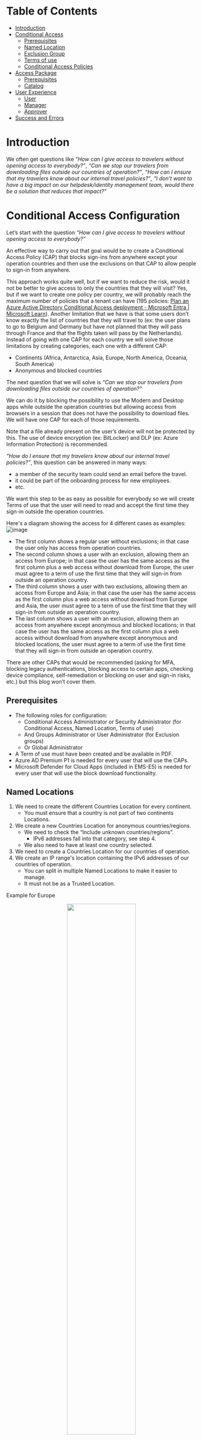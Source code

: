 # Table of Contents
- [Introduction](#introduction)
- [Conditional Access](#conditional-access-configuration)
    - [Prerequisites](#prerequisites)
    - [Named Location](#named-locations)
    - [Exclusion Group](#named-locations)
    - [Terms of use](#terms-of-use)
    - [Conditional Access Policies](#conditional-access-policies)
- [Access Package](#access-package-configuration)
    - [Prerequisites](#prerequisites-1)
    - [Catalog](#catalog)
- [User Experience](#user-experience)
    - [User](#user)
    - [Manager](#manager)
    - [Approver](#approver)
- [Success and Errors](#success-and-errors)


# Introduction

We often get questions like *“How can I give access to travelers without opening access to everybody?”*, *“Can we stop our travelers from downloading files outside our countries of operation?”*, *“How can I ensure that my travelers know about our internal travel policies?”*, *“I don’t want to have a big impact on our helpdesk/identity management team, would there be a solution that reduces that impact?”* 

# Conditional Access Configuration

Let’s start with the question *“How can I give access to travelers without opening access to everybody?”*

An effective way to carry out that goal would be to create a Conditional Access Policy (CAP) that blocks sign-ins from anywhere except your operation countries and then use the exclusions on that CAP to allow people to sign-in from anywhere. 

This approach works quite well, but if we want to reduce the risk, would it not be better to give access to only the countries that they will visit? Yes, but if we want to create one policy per country, we will probably reach the maximum number of policies that a tenant can have (195 policies: [Plan an Azure Active Directory Conditional Access deployment - Microsoft Entra | Microsoft Learn](https://learn.microsoft.com/en-us/azure/active-directory/conditional-access/plan-conditional-access#minimize-the-number-of-conditional-access-policies)). Another limitation that we have is that some users don’t know exactly the list of countries that they will travel to (ex: the user plans to go to Belgium and Germany but have not planned that they will pass through France and that the flights taken will pass by the Netherlands). Instead of going with one CAP for each country we will solve those limitations by creating categories, each one with a different CAP: 
- Continents (Africa, Antarctica, Asia, Europe, North America, Oceania, South America) 
- Anonymous and blocked countries 

The next question that we will solve is *“Can we stop our travelers from downloading files outside our countries of operation?”* 

We can do it by blocking the possibility to use the Modern and Desktop apps while outside the operation countries but allowing access from browsers in a session that does not have the possibility to download files. We will have one CAP for each of those requirements. 

Note that a file already present on the user’s device will not be protected by this. The use of device encryption (ex: BitLocker) and DLP (ex: Azure Information Protection) is recommended.  

*“How do I ensure that my travelers know about our internal travel policies?”*, this question can be answered in many ways: 
- a member of the security team could send an email before the travel. 
- it could be part of the onboarding process for new employees. 
- etc. 

We want this step to be as easy as possible for everybody so we will create Terms of use that the user will need to read and accept the first time they sign-in outside the operation countries. 

 
Here's a diagram showing the access for 4 different cases as examples: 
![image](./images/CAP-diagram.png)

- The first column shows a regular user without exclusions; in that case the user only has access from operation countries. 
- The second column shows a user with an exclusion, allowing them an access from Europe; in that case the user has the same access as the first column plus a web access without download from Europe, the user must agree to a term of use the first time that they will sign-in from outside an operation country. 
- The third column shows a user with two exclusions, allowing them an access from Europe and Asia; in that case the user has the same access as the first column plus a web access without download from Europe and Asia, the user must agree to a term of use the first time that they will sign-in from outside an operation country. 
- The last column shows a user with an exclusion, allowing them an access from anywhere except anonymous and blocked locations; in that case the user has the same access as the first column plus a web access without download from anywhere except anonymous and blocked locations, the user must agree to a term of use the first time that they will sign-in from outside an operation country. 

There are other CAPs that would be recommended (asking for MFA, blocking legacy authentications, blocking access to certain apps, checking device compliance, self-remediation or blocking on user and sign-in risks, etc.) but this blog won’t cover them. 

## Prerequisites

- The following roles for configuration: 
    - Conditional Access Administrator or Security Administrator (for Conditional Access, Named Location, Terms of use) 
    - And Groups Administrator or User Administrator (for Exclusion groups) 
    - Or Global Administrator 
- A Term of use must have been created and be available in PDF.
- Azure AD Premium P1 is needed for every user that will use the CAPs. 
- Microsoft Defender for Cloud Apps (included in EMS-E5) is needed for every user that will use the block download functionality. 

## Named Locations

1. We need to create the different Countries Location for every continent. 
    - You must ensure that a country is not part of two continents Locations. 
2. We create a new Countries Location for anonymous countries/regions. 
    - We need to check the “Include unknown countries/regions”. 
        - IPv6 addresses fall into that category, see step 4. 
    - We also need to have at least one country selected. 
3. We need to create a Countries Location for our countries of operation. 
4. We create an IP range's location containing the IPv6 addresses of our countries of operation. 
    - You can split in multiple Named Locations to make it easier to manage. 
    - It must not be as a Trusted Location.

Example for Europe
<p align="center" width="100%">
    <img width="60%" src="./images/NamedLocation-Example-Europe.png"> 
</p>

Example of anonymous and non-allowed
<p align="center" width="100%">
    <img width="60%" src="./images/NamedLocation-Example-Anonymous.png"> 
</p>

Example of Operation countries
<p align="center" width="100%">
    <img width="60%" src="./images/NamedLocation-Example-OperationCountries.png"> 
</p>

Example of Operation countries range of IPv6
<p align="center" width="100%">
    <img width="60%" src="./images/NamedLocation-Example-OperationCountries-ipv6.png"> 
</p>

View of all locations created
<p align="center" width="100%">
    <img width="60%" src="./images/NamedLocation-Example-AllLocations.png"> 
</p>


## Exclusion groups
1. We will then create an exclusion group for every continent and for Everywhere.
    - The groups must be security groups.
    - The groups must be Assigned.
    - The groups should have an Owner.
    - The groups should not be “Azure AD roles can be assigned to the group”.
    - A good description should be considered.
    - No members should be added to the groups.
2. We must add the Everyone group as part of all the continent groups.
3. A group for Anonymous and blocked regions/countries can be added but is not recommended since no exclusions should be allowed.

Example of exclusion group for Europe
<p align="center" width="100%">
    <img width="60%" src="./images/ExclusionGroup-Creation-Europe.png"> 
</p>

All exclusion group
<p align="center" width="100%">
    <img width="60%" src="./images/ExclusionGroup-All.png"> 
</p>

Membership of exclusion group for Everywhere
<p align="center" width="100%">
    <img width="60%" src="./images/ExclusionGroup-Membership-Everywhere.png"> 
</p>


## Terms of use
1. Create a new Term of use.
2. Include all the languages that are needed.
3. Upload the PDF for all languages added.
4. Make sure that “Require users to expand the terms of use” is set to On.
5. Select the expiration policy settings that you want to use.
6. Select “Custom policy” since we will create the CAP later.
<p align="center" width="100%">
    <img width="60%" src="./images/TermsofUse-Creation.png"> 
</p>


## Conditional Access Policies

1.	Create a CAP to block mobile apps and desktop clients outside Operation countries.
    - Users: All users – Break glass account should be excluded.
    - Cloud apps: All cloud apps.
    - Conditions, Locations: Any locations, with exclusions for Operation countries and Operation countries’ IPv6.
    - Conditions, Client apps: Mobile apps and desktop clients.
    - Grant: Block access.
<p align="center" width="100%">
    <img width="60%" src="./images/ConditionalAccess-BlockMobile-OperationCountries.png"> 
</p>
<p align="center" width="100%">
    <img width="33%" src="./images/ConditionalAccess-BlockMobile-OperationCountries-CltApp.png"> 
</p>

2.	Create a CAP to block browser access from Anonymous and non-allowed countries/regions.
    - Users: All users – Break glass account should be excluded.
    - Cloud apps: All cloud apps.
    - Conditions, Locations: Anonymous and non-allowed countries/regions.
    - Conditions, Client apps: Browser.
    - Grant: Block access.
<p align="center" width="100%">
    <img width="60%" src="./images/ConditionalAccess-BlockBrowser-Anonymous.png"> 
</p>
<p align="center" width="100%">
    <img width="33%" src="./images/ConditionalAccess-BlockBrowser-Anonymous-CltApp.png"> 
</p>

3.	Create CAPs to block browser access from a continent.
    - Users: All users excluding exclusion group for the continent – Break glass account should be excluded.
    - Cloud apps: All cloud apps.
    - Conditions, Locations: continent location.
    - Conditions, Client apps: Browser.
    - Grant: Block access.
<p align="center" width="100%">
    <img width="60%" src="./images/ConditionalAccess-BlockBrowser-Continent-1.png"> 
</p>
<p align="center" width="100%">
    <img width="33%" src="./images/ConditionalAccess-BlockBrowser-Continent-2.png"> 
</p>

4.	Repeat previous step for each continent.

5.	Create a CAP to block download from browsers outside Operation countries.
    - Users: All users – Break glass account should be excluded.
    - Cloud apps: All cloud apps.
    - Conditions, Locations: Any locations, with exclusions for Operation countries and Operation countries’ IPv6.
    - Conditions, Client apps: Browser.
    - Session: User Conditional Access App Control, Block downloads (Preview).
<p align="center" width="100%">
    <img width="60%" src="./images/ConditionalAccess-BlockDownload-1.png"> 
</p>
<p align="center" width="100%">
    <img width="33%" src="./images/ConditionalAccess-BlockDownload-2.png"> 
</p>

6.	Create a CAP to ask for Terms of use outside Operation countries.
    - Users: All users – Break glass account should be excluded.
    - Cloud apps: All cloud apps.
    - Conditions, Locations: Any locations, with exclusions for Operation countries and Operation countries’ IPv6.
    - Conditions, Client apps: Browser.
    - Grant: Your terms of use for travelers.
<p align="center" width="100%">
    <img width="60%" src="./images/ConditionalAccess-Termsofuse-1.png"> 
</p>
<p align="center" width="100%">
    <img width="33%" src="./images/ConditionalAccess-Termsofuse-2.png"> 
</p>

Your Conditional Access policies should look like this:
<p align="center" width="100%">
    <img width="60%" src="./images/ConditionalAccess-All.png"> 
</p>


# Access Package Configuration

Now that we have a fully functional way to manage the travelers, let’s look at this question “I don’t want to have a big impact on our helpdesk/identity management team, would there be a solution that reduces that impact?”.
The challenges that we have are:
- We need a way for people to tell us that they will travel.
- We need an approval process.
- We have exclusion groups, but we don’t want users to stay in them after they come back.
We will solve all those points with Entitlement management by automating the process. 
- The process will be started by the user.
- The approval will be a two-step approval with the people that need to be part of the decision, the user’s manager, and the security team.
- The user will be removed automatically from the group at the end of their trip.

## Prerequisites

- One of the following roles for configuration:
    - Identity Governance Administrator
    - Global Administrator
- Azure AD Premium P2 is needed for every user that will use the Access Packages.
- Exclusion groups must have been created and assigned to the CAPs.
- Users must have a manager assigned to them, if not a failover administrator will be used.


## Catalog

1. Create a new catalog that will be used to manage all exclusion groups that we created earlier
<p align="center" width="100%">
    <img width="60%" src="./images/Catalog-Creation.png"> 
</p>

2. Open the new catalog and add all resources that will be available for this catalog.
<p align="center" width="100%">
    <img width="60%" src="./images/Catalog-Resources.png"> 
</p>

3. Add all resources (groups, applications, SharePoint sites). In our scenario, we need to add all groups we created earlier.
<p align="center" width="100%">
    <img width="60%" src="./images/Catalog-ResourcesAddition.png"> 
</p>

4. Content of your catalog
<p align="center" width="100%">
    <img width="60%" src="./images/Catalog-Resources-All.png"> 
</p>


## Access Package

### Creation
1. Create one package for each region in your catalog.
<p align="center" width="100%">
    <img width="60%" src="./images/AccessPackage.png"> 
</p>

2. Define a name and a description; your users will see this information in “my access” portal.
<p align="center" width="100%">
    <img width="60%" src="./images/AccessPackage-Europe-1.png"> 
</p>

3. Add the corresponding group from your catalog. You also need to define the role that the user will have. In this scenario we want them to have the role “Member”.
<p align="center" width="100%">
    <img width="60%" src="./images/AccessPackage-Europe-2.png"> 
</p>

4. Requests
    - Define who can ask for this package:
        - Specific users and groups: use a group that holds all your users.
        - All members (excluding guests): all identities as “member” type.
        - All users (including guests): all identities (member and guest).
    - Define approval parameters in the same page.
        - Require requestor justification: strongly recommended.
    - How many stages: 2
        - First approver
            - Use the manager of the user (this attribute on user needs to be filled).
            - As fallback, you can set the GIA team.
            - You must set the number of days allowed to make the decision.
            - Require approver justification: for tracking; this parameter should be considered.
        - Second approver
            - Use specific approvers.
            - Set the travel approvers group.
            - You must set the number of days allowed to make the decision.
            - Require approver justification: for tracking; this parameter should be considered.
    - Enable new request: set to Yes.
<p align="center" width="100%">
    <img width="60%" src="./images/AccessPackage-Europe-3.png"> 
</p>

<p align="center" width="100%">
    <img width="60%" src="./images/AccessPackage-Europe-4.png"> 
</p>

5.	You can request some information for the requestor. That information will be seen during the approval process.

<p align="center" width="100%">
    <img width="60%" src="./images/AccessPackage-Europe-5.png"> 
</p>

You can also add different languages as needed.

<p align="center" width="100%">
    <img width="60%" src="./images/AccessPackage-Europe-5.png"> 
</p>

<p align="center" width="100%">
    <img width="60%" src="./images/AccessPackage-Europe-6.png"> 
</p>

6.	Lifecycle
    - Expiration: define the number of days/hours or never.
    - Users can request a specific timeline: we recommend letting the user define their period.
    - Allow users to extend access: before the expiration, let users ask for an extension. If the user is traveling, it could be interesting to give them this opportunity.
    - Require approval to grant extension: same approval process as initial request.
    - Require access reviews: you can implement an access review but, in this case, it is not mandatory since an expiration is defined*.
    * If you don’t implement an expiration period, we strongly recommend enabling and defining an Access Review to be sure users and/or groups still need access.

<p align="center" width="100%">
    <img width="60%" src="./images/AccessPackage-Europe-7.png"> 
</p>

7.	Custom extensions
This section is not needed in this scenario but could help to automate some activities. We plan to elaborate on the possibilities offered in the future.

<p align="center" width="100%">
    <img width="60%" src="./images/AccessPackage-Europe-8.png"> 
</p>

8.	Review + create.
Review and confirm all your parameters and then create.

<p align="center" width="100%">
    <img width="60%" src="./images/AccessPackage-Europe-9.png"> 
</p>

### Customization
1. Change the name of policy
    By default, the first policy is named “Initial Policy”, but it is not helpful and understandable, so we recommend renaming it like this: Self-service travel request.

<p align="center" width="100%">
    <img width="60%" src="./images/AccessPackage-Europe-10.png"> 
</p>

<p align="center" width="100%">
    <img width="60%" src="./images/AccessPackage-Europe-11.png"> 
</p>

2. Separation of Duties
You could define incompatible access packages or groups but be careful you could block some users like VIPs or people who travel regularly. We don’t recommend using this feature in this context.

<p align="center" width="100%">
    <img width="60%" src="./images/AccessPackage-Europe-12.png"> 
</p>

3. Assignments
Assignments could be used by an administrator to assign an access package directly to a user, bypassing the approval process. In our context, since the user starts the process, it is not needed but it could still be used in certain cases.


### All packages
At the end, you should see all your packages in your catalog.

<p align="center" width="100%">
    <img width="60%" src="./images/AccessPackage-All.png"> 
</p>


# User experience

Now let’s see what the experience is for the end users, managers, and security approvers.

## User
1. A user accesses MyAccess.microsoft.com and clicks on Request next to the continent where they plan to travel.
<p align="center" width="100%">
    <img width="60%" src="./images/UserXP-AccessPackage.png"> 
</p>

2. A user enters the information on how to reach them in case of a security incident, a business justification, and a specific period (optional but recommended).
<p align="center" width="100%">
    <img width="33%" src="./images/UserXP-AccessPackage-Justification.png"> 
</p>

## Manager
1.	The manager receives an email asking for the approval of the request and clicks the link to approve or deny the request.
<p align="center" width="100%">
    <img width="60%" src="./images/ManagerXP-Request-Email.png"> 
</p>

2.	The manager’s default browser opens the MyAccess webpage where they can see all the pending approval requests.
<p align="center" width="100%">
    <img width="60%" src="./images/ManagerXP-Request-Approval.png"> 
</p>

3.	When clicking on a request, the manager will be able to see details about the request, details about the access, the approval history of the request and to approve or deny the request with a justification.
<p align="center" width="100%">
    <img width="33%" src="./images/ManagerXP-Request-Details-1.png">
    <img width="33%" src="./images/ManagerXP-Request-Details-2.png"> 
</p>
<p align="center" width="100%">
    <img width="33%" src="./images/ManagerXP-Request-Details-3.png"> 
</p>


## Approver
After the manager’s approval, the security team in charge of access approval for travelers will receive an email and will be able to approve or deny. The steps will be identical to the ones done by the manager but the result will grant or deny the access for the user.

<p align="center" width="100%">
    <img width="60%" src="./images/ManagerXP-Request-Email.png"> 
</p>

<p align="center" width="100%">
    <img width="60%" src="./images/ManagerXP-Request-Approval.png"> 
</p>

# Success and Errors
1. Example of a sign-in error if a user tries to sign-in from a non-operation country where they are not allowed.
<p align="center" width="100%">
    <img width="33%" src="./images/SuccessErrors-Sign-in.png"> 
</p>

2. Example of a Term of use prompt if a user sign-in from a non-operation country where they are allowed
<p align="center" width="100%">
    <img width="60%" src="./images/SuccessErrors-Termsofuse.png"> 
</p>

3. Example of a Block download prompt if a user tries to download a file from a non-operation country where they are allowed
<p align="center" width="100%">
    <img width="60%" src="./images/SuccessErrors-DownloadBlocked.png"> 
</p>

4. Examples of a user trying to sign-in from multiple places.
- Great Britain – User is part of the Europe exclusion: Allowed (Success at 5:17:27) with Terms of use (Interrupted at 5:15:18)
- Japan – User is not part of the exclusion: Blocked (Failure at 4:54:15)
- Canada – User is signing-in from an operation country: Allowed (Success at 4:52:32)
<p align="center" width="100%">
    <img width="75%" src="./images/SuccessErrors-Logs.png"> 
</p>

# Credit

Mathias Dumont

Paul Morin



